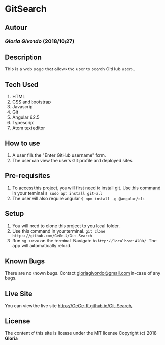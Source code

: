 # GitSearch

## Autour

### *Gloria Givondo* (2018/10/27)

## Description

This is a web-page that allows the user to search GitHub users..

## Tech Used

1. HTML
2. CSS and bootstrap
3. Javascript
4. Git
5. Angular 6.2.5
6. Typescript
7. Atom text editor

## How to use

1. A user fills the "Enter GitHub username" form. 
2. The user can view the user's Git profile and deployed sites.


## Pre-requisites

1. To access this project, you will first need to install git. Use this command in your terminal ```$ sudo apt install git-all```
2. The user will also require angular ```$ npm install -g @angular/cli```


## Setup

1. You will need to clone this project to you local folder.
2. Use this command in your terminal. ```git clone https://github.com/GeGe-K/Git-Search```
3. Run `ng serve` on the terminal. Navigate to `http://localhost:4200/`. The app will automatically reload.

## Known Bugs

There are no known bugs. Contact gloriagivondo@gmail.com in-case of any bugs.

## Live Site

You can view the live site https://GeGe-K.github.io/Git-Search/

## License

The content of this site is license under the MIT license
Copyright (c) 2018 **Gloria**